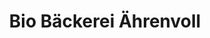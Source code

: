 ---
title: "Bio Bäckerei Ährenvoll"
url: /schneverdingen/bio-baeckerei-aehrenvoll/
shop: Bäckerei
---